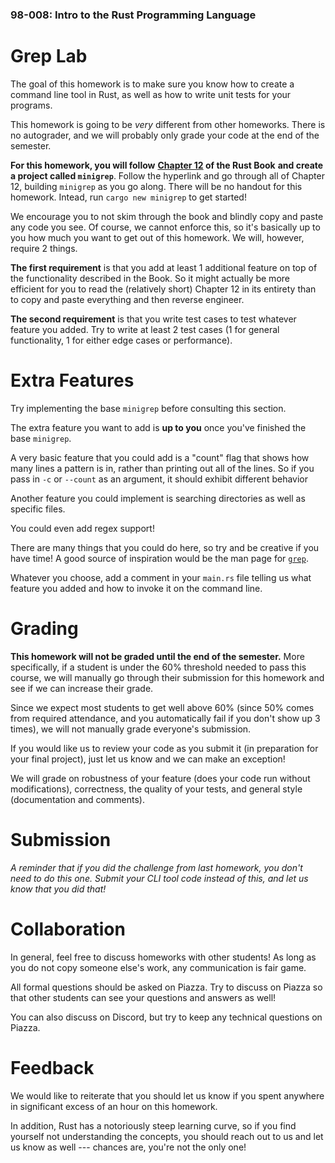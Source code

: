 ### 98-008: Intro to the Rust Programming Language



# Grep Lab

The goal of this homework is to make sure you know how to create a command line tool in Rust,
as well as how to write unit tests for your programs.

This homework is going to be _very_ different from other homeworks.
There is no autograder, and we will probably only grade your code at the end of the semester.

**For this homework, you will follow**
**[Chapter 12](https://doc.rust-lang.org/book/ch12-00-an-io-project.html) of the Rust Book**
**and create a project called `minigrep`**.
Follow the hyperlink and go through all of Chapter 12, building `minigrep` as you go along.
There will be no handout for this homework. Intead, run `cargo new minigrep` to get started!

We encourage you to not skim through the book and blindly copy and paste any code you see.
Of course, we cannot enforce this,
so it's basically up to you how much you want to get out of this homework.
We will, however, require 2 things.

**The first requirement** is that you add at least 1 additional feature on top of the
functionality described in the Book. So it might actually be more efficient for you
to read the (relatively short) Chapter 12 in its entirety than to copy and paste everything
and then reverse engineer.

**The second requirement** is that you write test cases to test whatever feature you added.
Try to write at least 2 test cases
(1 for general functionality, 1 for either edge cases or performance).



# Extra Features

Try implementing the base `minigrep` before consulting this section.

The extra feature you want to add is **up to you** once you've finished the base `minigrep`.

A very basic feature that you could add is a "count" flag
that shows how many lines a pattern is in, rather than printing out all of the lines.
So if you pass in `-c` or `--count` as an argument, it should exhibit different behavior

Another feature you could implement is searching directories as well as specific files.

You could even add regex support!

There are many things that you could do here, so try and be creative if you have time!
A good source of inspiration would be the man page for
[`grep`](https://man7.org/linux/man-pages/man1/grep.1.html).

Whatever you choose, add a comment in your `main.rs` file telling us what
feature you added and how to invoke it on the command line.



# Grading

**This homework will not be graded until the end of the semester.**
More specifically, if a student is under the 60% threshold needed to pass this course,
we will manually go through their submission for this homework
and see if we can increase their grade.

Since we expect most students to get well above 60%
(since 50% comes from required attendance, and you automatically fail if you don't show up 3 times),
we will not manually grade everyone's submission.

If you would like us to review your code as you submit it (in preparation for your final project),
just let us know and we can make an exception!

We will grade on robustness of your feature (does your code run without modifications),
correctness, the quality of your tests, and general style (documentation and comments).



# Submission

_A reminder that if you did the challenge from last homework, you don't need to do this one._
_Submit your CLI tool code instead of this, and let us know that you did that!_





# Collaboration

In general, feel free to discuss homeworks with other students!
As long as you do not copy someone else's work, any communication is fair game.

All formal questions should be asked on Piazza. Try to discuss on Piazza so that
other students can see your questions and answers as well!

You can also discuss on Discord, but try to keep any technical questions on Piazza.



# Feedback

We would like to reiterate that you should let us know if you spent
anywhere in significant excess of an hour on this homework.

In addition, Rust has a notoriously steep learning curve,
so if you find yourself not understanding the concepts,
you should reach out to us and let us know as well ---
chances are, you're not the only one!
